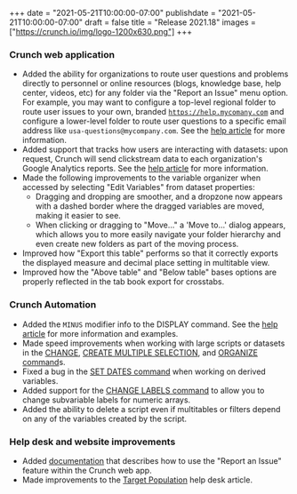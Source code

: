 +++
date = "2021-05-21T10:00:00-07:00"
publishdate = "2021-05-21T10:00:00-07:00"
draft = false
title = "Release 2021.18"
images = ["https://crunch.io/img/logo-1200x630.png"]
+++

### Crunch web application

- Added the ability for organizations to route user questions and problems directly to personnel or online resources (blogs, knowledge base, help center, videos, etc) for any folder via the "Report an Issue" menu option. For example, you may want to configure a top-level regional folder to route user issues to your own, branded [`https://help.mycomany.com`](https://help.mycomany.com) and configure a lower-level folder to route user questions to a specific email address like `usa-questions@mycompany.com`. See the [help article](https://help.crunch.io/hc/en-us/articles/360061158712-End-user-support-requests) for more information.
- Added support that tracks how users are interacting with datasets: upon request, Crunch will send clickstream data to each organization's Google Analytics reports. See the [help article](https://help.crunch.io/hc/en-us/articles/360061144172-Understanding-end-user-usage) for more information.
- Made the following improvements to the variable organizer when accessed by selecting "Edit Variables" from dataset properties:
    - Dragging and dropping are smoother, and a dropzone now appears with a dashed border where the dragged variables are moved, making it easier to see.
    - When clicking or dragging to "Move..." a 'Move to...' dialog appears, which allows you to more easily navigate your folder hierarchy and even create new folders as part of the moving process.
- Improved how "Export this table" performs so that it correctly exports the displayed measure and decimal place setting in multitable view.
- Improved how the "Above table" and "Below table" bases options are properly reflected in the tab book export for crosstabs.

### Crunch Automation

- Added the `MINUS` modifier info to the DISPLAY command. See the [help article](https://help.crunch.io/hc/en-us/articles/360042038692-DISPLAY-command) for more information and examples.
- Made speed improvements when working with large scripts or datasets in the [CHANGE](https://help.crunch.io/hc/en-us/articles/360042038132-CHANGE-command), [CREATE MULTIPLE SELECTION](https://help.crunch.io/hc/en-us/articles/360044079971-CREATE-MULTIPLE-SELECTION-command), and [ORGANIZE command](https://help.crunch.io/hc/en-us/articles/360042457291-ORGANIZE-command)s.
- Fixed a bug in the [SET DATES command](https://help.crunch.io/hc/en-us/articles/360044080131-SET-DATES-command) when working on derived variables.
- Added support for the [CHANGE LABELS command](https://help.crunch.io/hc/en-us/articles/360042038132-CHANGE-command) to allow you to change subvariable labels for numeric arrays.
- Added the ability to delete a script even if multitables or filters depend on any of the variables created by the script.

### Help desk and website improvements

- Added [documentation](https://help.crunch.io/hc/en-us/articles/360061158712-End-user-support-requests) that describes how to use the "Report an Issue" feature within the Crunch web app.
- Made improvements to the [Target Population](https://help.crunch.io/hc/en-us/articles/360040059832-Target-Population) help desk article.
